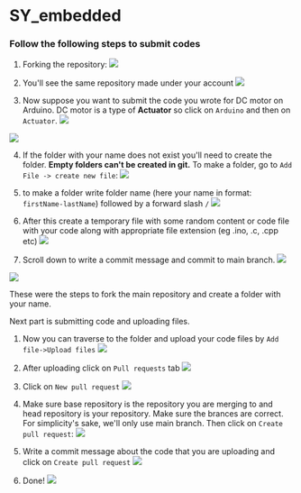 # SY_embedded

### Follow the following steps to submit codes

1. Forking the repository:
![](TutorialImages/Step1.jpg)

2. You'll see the same repository made under your account
![](TutorialImages/Step2.jpg)

3. Now suppose you want to submit the code you wrote for DC motor on Arduino. DC motor is a type of **Actuator**
so click on `Arduino` and then on `Actuator`.
![](TutorialImages/Step3.jpg)

![](TutorialImages/Step4.jpg)

4. If the folder with your name does not exist you'll need to create the folder. **Empty folders can't be created in git.** To make a folder, go to `Add File -> create new file`:
![](TutorialImages/Step5.jpg)

5. to make a folder write folder name (here your name in format: `firstName-lastName`) followed by a forward slash `/`
![](TutorialImages/Step6.jpg)

6. After this create a temporary file with some random content or code file with your code along with appropriate file extension (eg .ino, .c, .cpp etc)
![](TutorialImages/Step7.jpg)

7. Scroll down to write a commit message and commit to main branch.
![](TutorialImages/Step8.jpg)

![](TutorialImages/Step9.jpg)

These were the steps to fork the main repository and create a folder with your name.

Next part is submitting code and uploading files.

1. Now you can traverse to the folder and upload your code files by `Add file->Upload files`
![](TutorialImages/Step10.jpg)

2. After uploading click on `Pull requests` tab
![](TutorialImages/Step11.jpg)

3. Click on `New pull request`
![](TutorialImages/Step12.jpg)

4. Make sure base repository is the repository you are merging to and head repository is your repository. Make sure the brances are correct. For simplicity's sake, we'll only use main branch. Then click on `Create pull request`:
![](TutorialImages/Step13.jpg)

5. Write a commit message about the code that you are uploading and click on `Create pull request`
![](TutorialImages/Step14.jpg)

6. Done!
![](TutorialImages/Step15.jpg)
